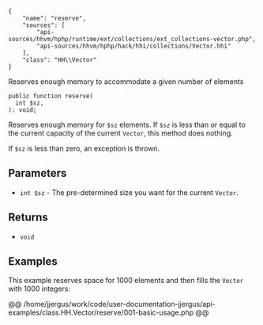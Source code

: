 ``` yamlmeta
{
    "name": "reserve",
    "sources": [
        "api-sources/hhvm/hphp/runtime/ext/collections/ext_collections-vector.php",
        "api-sources/hhvm/hphp/hack/hhi/collections/Vector.hhi"
    ],
    "class": "HH\\Vector"
}
```




Reserves enough memory to accommodate a given number of elements




``` Hack
public function reserve(
  int $sz,
): void;
```




Reserves enough memory for ` $sz ` elements. If `` $sz `` is less than or
equal to the current capacity of the current ``` Vector ```, this method does
nothing.




If ` $sz ` is less than zero, an exception is thrown.




## Parameters




+ ` int $sz ` - The pre-determined size you want for the current `` Vector ``.




## Returns




* ` void `




## Examples




This example reserves space for 1000 elements and then fills the ` Vector ` with 1000 integers:







@@ /home/jjergus/work/code/user-documentation-jjergus/api-examples/class.HH.Vector/reserve/001-basic-usage.php @@
<!-- HHAPIDOC -->
